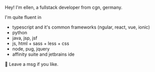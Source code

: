 Hey!
I'm ellen, a fullstack developer from cgn, germany.

I'm quite fluent in 

- typescript and it's common frameworks (ngular, react, vue, ionic)
- python
- java, jsp, jsf
- js, html + sass + less + css
- node, pug, jquery
- affinity suite and jetbrains ide

💬 Leave a msg if you like.
